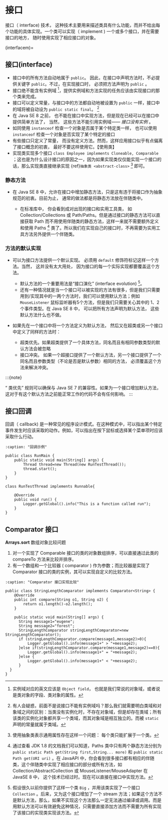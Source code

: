 # 接口

接口（ interface) 技术， 这种技术主要用来描述类具有什么功能，而并不给出每个功能的具体实现。一个类可以实现（ implement ) 一个或多个接口，并在需要接口的地方， 随时使用实现了相应接口的对象。

(interfacem)=

## 接口(interface)

- 接口中的所有方法自动地属于 `public`。 因此，在接口中声明方法时，不必提供关键字 `public`。不过，在实现接口时， 必须把方法声明为 `public` 。
- 接口绝不能含有实例域 [^id10]，提供实例域和方法实现的任务应该由实现接口的那个类来完成。
- 接口可以定义常量，与接口中的方法都自动地被设置为 `public` 一样，接口中的域将被自动设为 `public static final`。 [^id11]
- 在 Java SE 8 之前， 也不能在接口中实现方法，但是现在已经可以在接口中提供简单方法了， 当然， 这些方法不能引用实例域—— *接口没有实例* 。
- 如同使用 `instanceof` 检查一个对象是否属于某个特定类一样， 也可以使用 `instanceof` 检查一个对象是否实现了某个特定的接口
- 有些接口只定义了常量， 而没有定义方法。然而，这样应用接口似乎有点偏离了接口概念的初衷， 最好不要这样使用它。【使用类】
- 实现类实现多个接口 `class Employee implements Cloneable, Comparable` ；这也是为什么设计接口的原因之一，因为如果实现类仅仅能实现一个接口的话，那么实现类直接继承实现 {ref}`抽象类 <abstract-class>`  [^id12] 即可。

### 静态方法

- 在 Java SE 8 中，允许在接口中增加静态方法，只是这有违于将接口作为抽象规范的初衷。目前为止， 通常的做法都是将静态方法放在伴随类中。

  - 在标准库中， 你会看到成对出现的接口和实用工具类， 如 Collection/Collections 或 Path/Paths。但是通过接口的静态方法可以直接获取 Path 而不用使用伴随类的静态方法，这样一来就不需要额外定义和使用 Paths [^id13] 类了。所以我们在实现自己的接口时，不再需要为实用工具方法另外提供一个伴随类。

### 方法的默认实现

- 可以为接口方法提供一个默认实现。 必须用 `default` 修饰符标记这样一个方法。当然， 这并没有太大用处， 因为接口的每一个实际实现都要覆盖这个方法。

  - 默认方法的一个重要用法是“接口演化” (interface evolution) [^id14]。
  - 还有一种情况就是当一个接口可以被实现的方法有很多，但是我们只需要用到/实现其中的一两个方法时，我们可以使用默认方法；例如 `MouseListener` 鼠标监听器有5个方法，但是我们只需要关心其中的 1、2 个事件类型。在 Java SE 8 中， 可以把所有方法声明为默认方法， 这些默认方法什么也不做。

- 如果先在一个接口中将一个方法定义为默认方法， 然后又在超类或另一个接口中定义了同样的方法时：

  - 超类优先。如果超类提供了一个具体方法，同名而且有相同参数类型的默认方法会被忽略
  - 接口冲突。 如果一个超接口提供了一个默认方法，另一个接口提供了一个同名而且参数类型（不论是否是默认参数）相同的方法， 必须覆盖这个方法来解决冲突。

:::{note}

“ 类优先” 规则可以确保与 Java SE 7 的兼容性。如果为一个接口增加默认方法，这对于有这个默认方法之前能正常工作的代码不会有任何影响。
:::

## 接口回调

回调（ callback) 是一种常见的程序设计模式。在这种模式中，可以指出某个特定事件发生时应该采取的动作。例如，可以指出在按下鼠标或选择某个菜单项时应该采取什么行动。

```{code-block} java
:caption: "回调示例"

public class RunMain {
    public static void main(String[] args) {
        Thread thread=new Thread(new RunTestThread());
        thread.start();
    }
}

class RunTestThread implements Runnable{

    @Override
    public void run() {
        Logger.getGlobal().info("This is a function called run");
    }
}
```

## Comparator 接口

**Arrays.sort** 数组对象比较问题

1. 对一个实现了 Comparable 接口的类的对象数组排序，可以直接通过此类的 compareTo 方法来比较并排序。
2. 有一个数组和一个比较器 ( comparator ) 作为参数；而比较器是实现了 Comparator 接口的类的实例，其可以实现自定义的比较方法。

```{code-block} java
:caption: "Comparator 接口实现比较"

public class StringLengthComparator implements Comparator<String> {
    @Override
    public int compare(String o1, String o2) {
        return o1.length()-o2.length();
    }

    public static void main(String[] args) {
      String message1="eugene";
      String message2="forest";
      StringLengthComparator stringLengthComparator=new StringLengthComparator();
      if (stringLengthComparator.compare(message1,message2)>0){
          Logger.getGlobal().info(message1+" > "+message2);
      }else if(stringLengthComparator.compare(message1,message2)==0){
          Logger.getGlobal().info(message1+" = "+message2);
      }else {
          Logger.getGlobal().info(message1+" < "+message2);
      }
  }
}
```
 
[^id10]: 实例域对应的英文应该是 `Object field`， 也就是我们常说的对象域，或者说是类对象的字段、类对象的属性。

[^id11]: 有人会疑惑，前面不是说接口不能有实例域吗？那么我们就需要明白类域和对象域之间的区别：当类没有实例化时，不存在对象域，但是却存在类域；所有该类的实例化对象都共享一个类域，而其对象域是相互独立的。而被 `static` 声明的常量就属于类域。

[^id12]: 使用抽象类表示通用属性存在这样一个问题： 每个类只能扩展于一个类。

[^id13]: 通过查看 JDK 1.8 的文档我们可以知道，Paths 类中只有两个静态方法分别为 `public static Path get(String first,String... more)` 和 `public static Path get(URI uri)` 。在 JavaAPI 中，你会看到很多接口都有相应的伴随类，这个伴随类中实现了相应接口的部分或所有方法，如 Collection/AbstractCollection 或 MouseListener/MouseAdapter 在 JavaSE 8 中， 这个技术已经过时。现在可以直接在接口中实现方法。

[^id14]: 假设很久以前你提供了这样一个类 `Big` ，并用该类实现了一个接口 `Collection` 。后来，又为这个接口增加了一个 stream 方法；如果这个方法不是默认方法，那么，如果不实现这个方法那么一定无法通过编译或调用。而是用默认方法可以有效避免这种情况，只需要直接添加方法而不需要为所有实现了该接口的实现类实现该方法。
